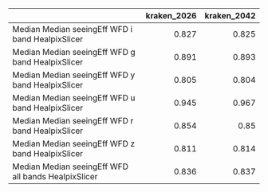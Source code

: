 |                                                     |   kraken_2026 |   kraken_2042 |
|:----------------------------------------------------|--------------:|--------------:|
| Median Median seeingEff WFD i band HealpixSlicer    |         0.827 |         0.825 |
| Median Median seeingEff WFD g band HealpixSlicer    |         0.891 |         0.893 |
| Median Median seeingEff WFD y band HealpixSlicer    |         0.805 |         0.804 |
| Median Median seeingEff WFD u band HealpixSlicer    |         0.945 |         0.967 |
| Median Median seeingEff WFD r band HealpixSlicer    |         0.854 |         0.85  |
| Median Median seeingEff WFD z band HealpixSlicer    |         0.811 |         0.814 |
| Median Median seeingEff WFD all bands HealpixSlicer |         0.836 |         0.837 |
